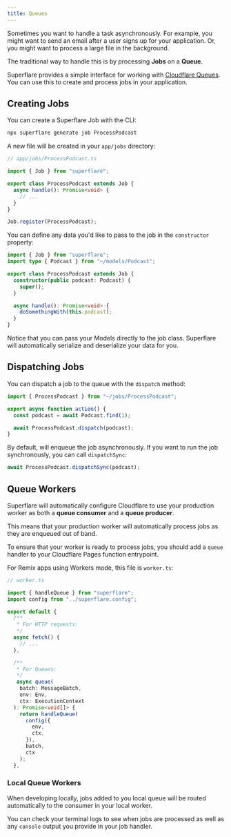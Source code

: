 ```yaml
---
title: Queues
---
```


Sometimes you want to handle a task asynchronously. For example, you might want to send an email after a user signs up for your application. Or, you might want to process a large file in the background.

The traditional way to handle this is by processing **Jobs** on a **Queue**.

Superflare provides a simple interface for working with [Cloudflare Queues](https://developers.cloudflare.com/queues/). You can use this to create and process jobs in your application.

## Creating Jobs

You can create a Superflare Job with the CLI:

```bash
npx superflare generate job ProcessPodcast
```

A new file will be created in your `app/jobs` directory:

```ts
// app/jobs/ProcessPodcast.ts

import { Job } from "superflare";

export class ProcessPodcast extends Job {
  async handle(): Promise<void> {
    // ...
  }
}

Job.register(ProcessPodcast);
```

You can define any data you'd like to pass to the job in the `constructor` property:

```ts
import { Job } from "superflare";
import type { Podcast } from "~/models/Podcast";

export class ProcessPodcast extends Job {
  constructor(public podcast: Podcast) {
    super();
  }

  async handle(): Promise<void> {
    doSomethingWith(this.podcast);
  }
}
```

Notice that you can pass your Models directly to the job class. Superflare will automatically serialize and deserialize your data for you.

## Dispatching Jobs

You can dispatch a job to the queue with the `dispatch` method:

```ts
import { ProcessPodcast } from "~/jobs/ProcessPodcast";

export async function action() {
  const podcast = await Podcast.find(1);

  await ProcessPodcast.dispatch(podcast);
}
```

By default, will enqueue the job asynchronously. If you want to run the job synchronously, you can call `dispatchSync`:

```ts
await ProcessPodcast.dispatchSync(podcast);
```

## Queue Workers

Superflare will automatically configure Cloudflare to use your production worker as both a **queue consumer** and a **queue producer**.

This means that your production worker will automatically process jobs as they are enqueued out of band.

To ensure that your worker is ready to process jobs, you should add a `queue` handler to your Cloudflare Pages function entrypoint.

For Remix apps using Workers mode, this file is `worker.ts`:

```ts
// worker.ts

import { handleQueue } from "superflare";
import config from "../superflare.config";

export default {
  /**
   * For HTTP requests:
   */
  async fetch() {
    // ...
  },

  /**
   * For Queues:
   */
   async queue(
    batch: MessageBatch,
    env: Env,
    ctx: ExecutionContext
  ): Promise<void[]> {
    return handleQueue(
      config({
        env,
        ctx,
      }),
      batch,
      ctx
    );
  },
```

### Local Queue Workers

When developing locally, jobs added to you local queue will be routed automatically to the consumer in your local worker.

You can check your terminal logs to see when jobs are processed as well as any `console` output you provide in your job handler.
